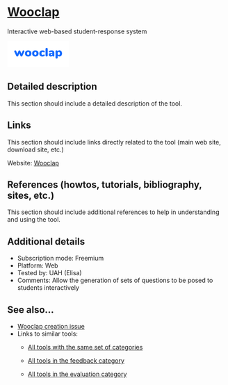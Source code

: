 # [Wooclap](https://www.wooclap.com/)

Interactive web-based student-response system

![](images/Wooclap.png)


## Detailed description

This section should include a detailed description of the tool.


## Links

This section should include links directly related to the tool (main web
site, download site, etc.)

Website: [Wooclap](https://www.wooclap.com/)


## References (howtos, tutorials, bibliography, sites, etc.)

This section should include additional references to help in
understanding and using the tool.


## Additional details

- Subscription mode: Freemium
- Platform: Web
- Tested by: UAH (Elisa)
- Comments: Allow the generation of sets of questions to be posed to students interactively


## See also...

- [Wooclap creation issue](https://github.com/e-CLOSE/Toolbox/issues/24)
- Links to similar tools:
  - [All tools with the same set of categories](https://github.com/e-CLOSE/Toolbox/issues?q=label%3A*TOOL*+label%3Afeedback+label%3Aevaluation)

  - [All tools in the feedback category](https://github.com/e-CLOSE/Toolbox/issues?q=label%3A*TOOL*+label%3Afeedback)
  - [All tools in the evaluation category](https://github.com/e-CLOSE/Toolbox/issues?q=label%3A*TOOL*+label%3Aevaluation)
